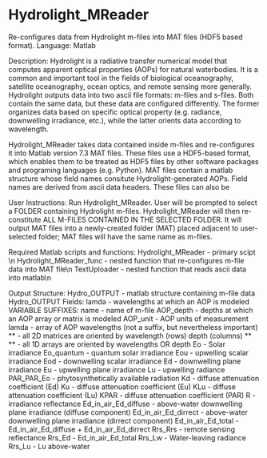 # Hydrolight_MReader
Re-configures data from Hydrolight m-files into MAT files (HDF5 based format). 
Language: Matlab

Description: Hydrolight is a radiative transfer numerical model that computes apparent optical properties (AOPs) for natural waterbodies. It is a common and important tool in the fields of biological oceanography, satellite oceanography, ocean optics, and remote sensing more generally. Hydrolight outputs data into two ascii file formats: m-files and s-files. Both contain the same data, but these data are configured differently. The former organizes data based on specific optical property (e.g. radiance, downwelling irradiance, etc.), while the latter orients data according to wavelength. 

Hydrolight_MReader takes data contained inside m-files and re-configures it into Matlab version 7.3 MAT files. These files use a HDF5-based format, which enables them to be treated as HDF5 files by other software packages and programing languages (e.g. Python). MAT files contain a matlab structure whose field names consitute Hydrolight-generated AOPs. Field names are derived from ascii data headers. These files can also be 

User Instructions:
Run Hydrolight_MReader. User will be prompted to select a FOLDER containing Hydrolight m-files. Hydrolight_MReader will then re-constitute ALL M-FILES CONTAINED IN THE SELECTED FOLDER. It will output MAT files into a newly-created folder (MAT) placed adjacent to user-selected folder; MAT files will have the same name as m-files. 

Required Matlab scripts and functions:
Hydrolight_MReader - primary scipt \n
Hydrolight_MReader_func - nested function that re-configures m-file data into MAT file\n
TextUploader - nested function that reads ascii data into matlab\n

Output Structure:
  Hydro_OUTPUT - matlab structure containing m-file data
    Hydro_OUTPUT Fields:
      lamda - wavelengths at which an AOP is modeled
      VARIABLE SUFFIXES:
        name - name of m-file
        AOP_depth - depths at which an AOP array or matrix is modeled
        AOP_unit - AOP units of measurement
        lamda - array of AOP wavelengths (not a suffix, but nevertheless important)
      ** - all 2D matrices are oriented by wavelength (rows) depth (columns) **
      ** - all 1D arrays are oriented by wavelengths OR depth 
      Eo - Solar irradiance 
      Eo_quantum - quantum solar irradiance 
      Eou - upwelling scalar irradiance
      Eod - downwelling scalar irradiance
      Ed - downwelling plane irradiance 
      Eu - upwelling plane irradiance
      Lu - upwelling radiance
      PAR_PAR_Eo - phytosynthetically available radiation
      Kd - diffuse attenuation coefficient (Ed)
      Ku - diffuse attenuation coefficient (Eu)
      KLu - diffuse attenuation coefficient (Lu)
      KPAR - diffuse attenuation coefficient (PAR)
      R - irradiance reflectance 
      Ed_in_air_Ed_diffuse - above-water downwelling plane irradiance (diffuse component)
      Ed_in_air_Ed_dirrect - above-water downwelling plane irradiance (dirrect component)
      Ed_in_air_Ed_total - Ed_in_air_Ed_diffuse + Ed_in_air_Ed_dirrect
      Rrs_Rrs - remote sensing reflectance
      Rrs_Ed - Ed_in_air_Ed_total
      Rrs_Lw - Water-leaving radiance
      Rrs_Lu - Lu above-water
      

      
